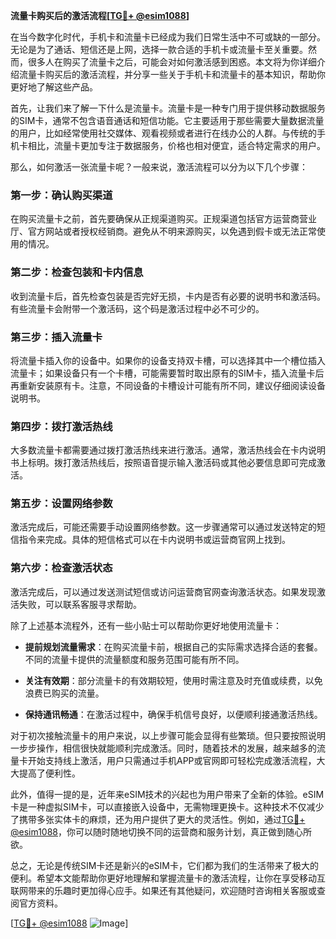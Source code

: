 **流量卡购买后的激活流程[[TG💪+ @esim1088](https://t.me/s/esim1088)]**

在当今数字化时代，手机卡和流量卡已经成为我们日常生活中不可或缺的一部分。无论是为了通话、短信还是上网，选择一款合适的手机卡或流量卡至关重要。然而，很多人在购买了流量卡之后，可能会对如何激活感到困惑。本文将为你详细介绍流量卡购买后的激活流程，并分享一些关于手机卡和流量卡的基本知识，帮助你更好地了解这些产品。

首先，让我们来了解一下什么是流量卡。流量卡是一种专门用于提供移动数据服务的SIM卡，通常不包含语音通话和短信功能。它主要适用于那些需要大量数据流量的用户，比如经常使用社交媒体、观看视频或者进行在线办公的人群。与传统的手机卡相比，流量卡更加专注于数据服务，价格也相对便宜，适合特定需求的用户。

那么，如何激活一张流量卡呢？一般来说，激活流程可以分为以下几个步骤：

### 第一步：确认购买渠道

在购买流量卡之前，首先要确保从正规渠道购买。正规渠道包括官方运营商营业厅、官方网站或者授权经销商。避免从不明来源购买，以免遇到假卡或无法正常使用的情况。

### 第二步：检查包装和卡内信息

收到流量卡后，首先检查包装是否完好无损，卡内是否有必要的说明书和激活码。有些流量卡会附带一个激活码，这个码是激活过程中必不可少的。

### 第三步：插入流量卡

将流量卡插入你的设备中。如果你的设备支持双卡槽，可以选择其中一个槽位插入流量卡；如果设备只有一个卡槽，可能需要暂时取出原有的SIM卡，插入流量卡后再重新安装原有卡。注意，不同设备的卡槽设计可能有所不同，建议仔细阅读设备说明书。

### 第四步：拨打激活热线

大多数流量卡都需要通过拨打激活热线来进行激活。通常，激活热线会在卡内说明书上标明。拨打激活热线后，按照语音提示输入激活码或其他必要信息即可完成激活。

### 第五步：设置网络参数

激活完成后，可能还需要手动设置网络参数。这一步骤通常可以通过发送特定的短信指令来完成。具体的短信格式可以在卡内说明书或运营商官网上找到。

### 第六步：检查激活状态

激活完成后，可以通过发送测试短信或访问运营商官网查询激活状态。如果发现激活失败，可以联系客服寻求帮助。

除了上述基本流程外，还有一些小贴士可以帮助你更好地使用流量卡：

- **提前规划流量需求**：在购买流量卡前，根据自己的实际需求选择合适的套餐。不同的流量卡提供的流量额度和服务范围可能有所不同。
  
- **关注有效期**：部分流量卡的有效期较短，使用时需注意及时充值或续费，以免浪费已购买的流量。

- **保持通讯畅通**：在激活过程中，确保手机信号良好，以便顺利接通激活热线。

对于初次接触流量卡的用户来说，以上步骤可能会显得有些繁琐。但只要按照说明一步步操作，相信很快就能顺利完成激活。同时，随着技术的发展，越来越多的流量卡开始支持线上激活，用户只需通过手机APP或官网即可轻松完成激活流程，大大提高了便利性。

此外，值得一提的是，近年来eSIM技术的兴起也为用户带来了全新的体验。eSIM卡是一种虚拟SIM卡，可以直接嵌入设备中，无需物理更换卡。这种技术不仅减少了携带多张实体卡的麻烦，还为用户提供了更大的灵活性。例如，通过[TG💪+ @esim1088](https://t.me/s/esim1088)，你可以随时随地切换不同的运营商和服务计划，真正做到随心所欲。

总之，无论是传统SIM卡还是新兴的eSIM卡，它们都为我们的生活带来了极大的便利。希望本文能帮助你更好地理解和掌握流量卡的激活流程，让你在享受移动互联网带来的乐趣时更加得心应手。如果还有其他疑问，欢迎随时咨询相关客服或查阅官方资料。

[[TG💪+ @esim1088](https://t.me/s/esim1088) ![Image](https://i.postimg.cc/4NQfJmqS/Snipaste-2025-05-13-00-14-12.png)]